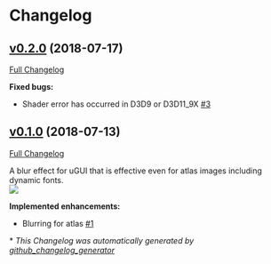 # Changelog

## [v0.2.0](https://github.com/mob-sakai/BlurringAtlasForUGUI/tree/v0.2.0) (2018-07-17)

[Full Changelog](https://github.com/mob-sakai/BlurringAtlasForUGUI/compare/v0.1.0...v0.2.0)

**Fixed bugs:**

- Shader error has occurred in D3D9 or D3D11\_9X [\#3](https://github.com/mob-sakai/BlurringAtlasForUGUI/issues/3)

## [v0.1.0](https://github.com/mob-sakai/BlurringAtlasForUGUI/tree/v0.1.0) (2018-07-13)

[Full Changelog](https://github.com/mob-sakai/BlurringAtlasForUGUI/compare/f46fb41d0e9bbbaf62a41b02e386a7742aad31ab...v0.1.0)

A blur effect for uGUI that is effective even for atlas images including dynamic fonts.  
![](https://user-images.githubusercontent.com/12690315/42547121-80134788-84fb-11e8-97a0-048bba9634ea.png)

**Implemented enhancements:**

- Blurring for atlas [\#1](https://github.com/mob-sakai/BlurringAtlasForUGUI/issues/1)



\* *This Changelog was automatically generated by [github_changelog_generator](https://github.com/skywinder/Github-Changelog-Generator)*